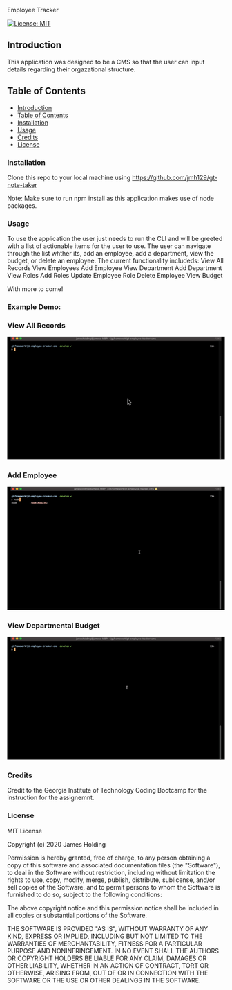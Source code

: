 Employee Tracker

[![License: MIT](https://img.shields.io/badge/License-MIT-yellow.svg)](https://opensource.org/licenses/MIT)
## Introduction
This application was designed to be a CMS so that the user can input details regarding their orgazational structure.

## Table of Contents
- [Introduction](#Introduction)
- [Table of Contents](#table-of-contents)
- [Installation](#installation)
- [Usage](#usage)
- [Credits](#credits)
- [License](#license)

### Installation
Clone this repo to your local machine using https://github.com/jmh129/gt-note-taker

Note: Make sure to run npm install as this application makes use of node packages. 

### Usage
To use the application the user just needs to run the CLI and will be greeted with a list of actionable items for the user to use. The user can navigate through the list whther its, add an employee, add a department, view the budget, or delete an employee. The current functionality
includeds:
  View All Records 
  View Employees 
  Add Employee 
  View Department 
  Add Department 
  View Roles 
  Add Roles
  Update Employee Role 
  Delete Employee 
  View Budget

  With more to come!




### Example Demo:

### View All Records

![](gifs/gif3.gif)

### Add Employee

![](gifs/gif2.gif)

### View Departmental Budget

![](gifs/gif1.gif)


### Credits
Credit to the Georgia Institute of Technology Coding Bootcamp for the instruction for the assignemnt. 

### License

MIT License

Copyright (c) 2020 James Holding

Permission is hereby granted, free of charge, to any person obtaining a copy
of this software and associated documentation files (the "Software"), to deal
in the Software without restriction, including without limitation the rights
to use, copy, modify, merge, publish, distribute, sublicense, and/or sell
copies of the Software, and to permit persons to whom the Software is
furnished to do so, subject to the following conditions:

The above copyright notice and this permission notice shall be included in all
copies or substantial portions of the Software.

THE SOFTWARE IS PROVIDED "AS IS", WITHOUT WARRANTY OF ANY KIND, EXPRESS OR
IMPLIED, INCLUDING BUT NOT LIMITED TO THE WARRANTIES OF MERCHANTABILITY,
FITNESS FOR A PARTICULAR PURPOSE AND NONINFRINGEMENT. IN NO EVENT SHALL THE
AUTHORS OR COPYRIGHT HOLDERS BE LIABLE FOR ANY CLAIM, DAMAGES OR OTHER
LIABILITY, WHETHER IN AN ACTION OF CONTRACT, TORT OR OTHERWISE, ARISING FROM,
OUT OF OR IN CONNECTION WITH THE SOFTWARE OR THE USE OR OTHER DEALINGS IN THE
SOFTWARE.